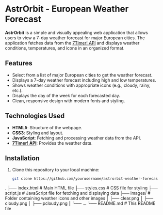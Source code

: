 # AstrOrbit - European Weather Forecast

**AstrOrbit** is a simple and visually appealing web application that allows users to view a 7-day weather forecast for major European cities. The application fetches data from the [7Timer! API](http://www.7timer.info/doc.php?lang=en) and displays weather conditions, temperatures, and icons in an organized format.

## Features

- Select from a list of major European cities to get the weather forecast.
- Displays a 7-day weather forecast including high and low temperatures.
- Shows weather conditions with appropriate icons (e.g., cloudy, rainy, etc.).
- Displays the day of the week for each forecasted day.
- Clean, responsive design with modern fonts and styling.

## Technologies Used

- **HTML5**: Structure of the webpage.
- **CSS3**: Styling and layout.
- **JavaScript**: Fetching and processing weather data from the API.
- **[7Timer! API](http://www.7timer.info/doc.php?lang=en)**: Provides the weather data.

## Installation

1. Clone this repository to your local machine:
   ```bash
   git clone https://github.com/yourusername/astrorbit-weather-forecast.git
   ```

.
├── index.html # Main HTML file
├── styles.css # CSS file for styling
├── script.js # JavaScript file for fetching and displaying data
├── images/ # Folder containing weather icons and other images
│ ├── clear.png
│ ├── cloudy.png
│ ├── pcloudy.png
│ └── ...
└── README.md # This README file

